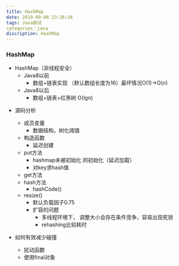 ```yaml
---
title: HashMap
date: 2019-09-08 23:26:34
tags: Java面试
categories：java
discription: HashMap
---
```


### HashMap

- HashMap（非线程安全）
  - Java8以前
    -  数组+链表实现 （默认数组长度为16）最坏情况O(1)->O(n)
  - Java8以后
    -  数组+链表+红黑树 O(lgn)

<!-- more -->

- 源码分析
  - 成员变量
    - 数据结构，树化阈值
  - 构造函数
    - 延迟创建
  - put方法
    - hashmap未被初始化 则初始化（延迟加载）
    - 对key求hash值
  - get方法 
  - hash方法
    - hashCode()
  - resize()
    - 默认负载因子0.75  
    - 扩容的问题
      - 多线程环境下， 调整大小会存在条件竞争，容易出现死锁
      - rehashing比较耗时
  
- 如何有效减少碰撞
  - 扰动函数
  - 使用final对象

